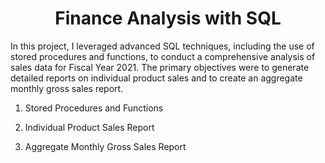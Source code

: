 <p align="center">
<h1 align="center">Finance Analysis with SQL</h1>
</p>

In this project, I leveraged advanced SQL techniques, including the use of stored procedures and functions, to conduct a comprehensive analysis of sales data for Fiscal Year 2021. The primary objectives were to generate detailed reports on individual product sales and to create an aggregate monthly gross sales report.

1. Stored Procedures and Functions

2. Individual Product Sales Report

3. Aggregate Monthly Gross Sales Report
